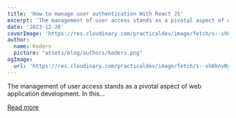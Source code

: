 ```yaml
---
title: 'How to manage user authentication With React JS'
excerpt: 'The management of user access stands as a pivotal aspect of web application development. In this...'
date: '2023-12-26'
coverImage: 'https://res.cloudinary.com/practicaldev/image/fetch/s--sh0knvRy--/c_imagga_scale,f_auto,fl_progressive,h_420,q_auto,w_1000/https://dev-to-uploads.s3.amazonaws.com/uploads/articles/pk4q7ytieyh3wuqr6vo7.png'
author:
  name: Koders
  picture: "assets/blog/authors/koders.png"
ogImage:
  url: 'https://res.cloudinary.com/practicaldev/image/fetch/s--sh0knvRy--/c_imagga_scale,f_auto,fl_progressive,h_420,q_auto,w_1000/https://dev-to-uploads.s3.amazonaws.com/uploads/articles/pk4q7ytieyh3wuqr6vo7.png'
---
```


The management of user access stands as a pivotal aspect of web application development. In this...

[Read more](https://dev.to/miracool/how-to-manage-user-authentication-with-react-js-3ic5)
